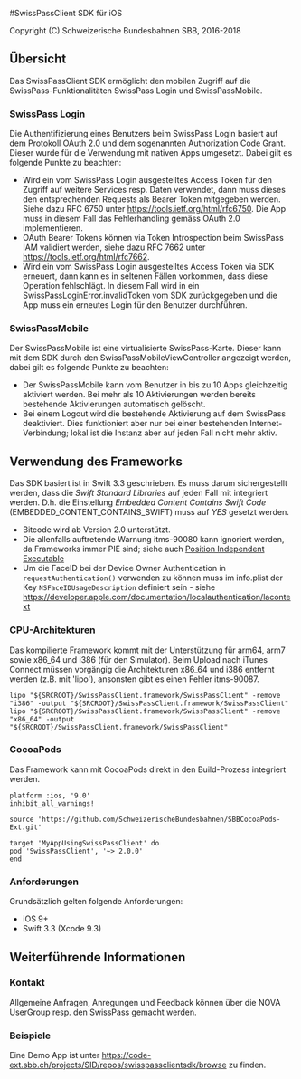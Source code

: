 #SwissPassClient SDK für iOS

Copyright (C) Schweizerische Bundesbahnen SBB, 2016-2018

## Übersicht

Das SwissPassClient SDK ermöglicht den mobilen Zugriff auf die SwissPass-Funktionalitäten SwissPass Login und SwissPassMobile.

### SwissPass Login

Die Authentifizierung eines Benutzers beim SwissPass Login basiert auf dem Protokoll OAuth 2.0 und dem sogenannten Authorization Code Grant. Dieser wurde für die Verwendung mit nativen Apps umgesetzt. Dabei gilt es folgende Punkte zu beachten:

* Wird ein vom SwissPass Login ausgestelltes Access Token für den Zugriff auf weitere Services resp. Daten verwendet, dann muss dieses den entsprechenden Requests als Bearer Token mitgegeben werden. Siehe dazu RFC 6750 unter https://tools.ietf.org/html/rfc6750. Die App muss in diesem Fall das Fehlerhandling gemäss OAuth 2.0 implementieren.
* OAuth Bearer Tokens können via Token Introspection beim SwissPass IAM validiert werden, siehe dazu RFC 7662 unter https://tools.ietf.org/html/rfc7662.
* Wird ein vom SwissPass Login ausgestelltes Access Token via SDK erneuert, dann kann es in seltenen Fällen vorkommen, dass diese Operation fehlschlägt. In diesem Fall wird in ein SwissPassLoginError.invalidToken vom SDK zurückgegeben und die App muss ein erneutes Login für den Benutzer durchführen.

### SwissPassMobile

Der SwissPassMobile ist eine virtualisierte SwissPass-Karte. Dieser kann mit dem SDK durch den SwissPassMobileViewController angezeigt werden, dabei gilt es folgende Punkte zu beachten:

* Der SwissPassMobile kann vom Benutzer in bis zu 10 Apps gleichzeitig aktiviert werden. Bei mehr als 10 Aktivierungen werden bereits bestehende Aktivierungen automatisch gelöscht.
* Bei einem Logout wird die bestehende Aktivierung auf dem SwissPass deaktiviert. Dies funktioniert aber nur bei einer bestehenden Internet-Verbindung; lokal ist die Instanz aber auf jeden Fall nicht mehr aktiv.

## Verwendung des Frameworks

Das SDK basiert ist in Swift 3.3 geschrieben. Es muss darum sichergestellt werden, dass die *Swift Standard Libraries* auf jeden Fall mit integriert werden. D.h. die Einstellung *Embedded Content Contains Swift Code* (EMBEDDED_CONTENT_CONTAINS_SWIFT) muss auf *YES* gesetzt werden.

* Bitcode wird ab Version 2.0 unterstützt. 
* Die allenfalls auftretende Warnung itms-90080 kann ignoriert werden, da Frameworks immer PIE sind; siehe auch [Position Independent Executable](https://developer.apple.com/library/content/qa/qa1788/_index.html#/apple_ref/doc/uid/DTS40013354)
* Um die FaceID bei der Device Owner Authentication in `requestAuthentication()` verwenden zu können muss im info.plist der Key `NSFaceIDUsageDescription` definiert sein - siehe https://developer.apple.com/documentation/localauthentication/lacontext

### CPU-Architekturen

Das kompilierte Framework kommt mit der Unterstützung für arm64, arm7 sowie x86_64 und i386 (für den Simulator). Beim Upload nach iTunes Connect müssen vorgängig die Architekturen x86_64 und i386 entfernt werden (z.B. mit 'lipo'), ansonsten gibt es einen Fehler itms-90087.

```
lipo "${SRCROOT}/SwissPassClient.framework/SwissPassClient" -remove "i386" -output "${SRCROOT}/SwissPassClient.framework/SwissPassClient"
lipo "${SRCROOT}/SwissPassClient.framework/SwissPassClient" -remove "x86_64" -output "${SRCROOT}/SwissPassClient.framework/SwissPassClient"
```
### CocoaPods

Das Framework kann mit CocoaPods direkt in den Build-Prozess integriert werden.

```
platform :ios, '9.0'
inhibit_all_warnings!

source 'https://github.com/SchweizerischeBundesbahnen/SBBCocoaPods-Ext.git'

target 'MyAppUsingSwissPassClient' do
pod 'SwissPassClient', '~> 2.0.0'
end
```

### Anforderungen

Grundsätzlich gelten folgende Anforderungen:
* iOS 9+
* Swift 3.3 (Xcode 9.3) 

## Weiterführende Informationen

### Kontakt

Allgemeine Anfragen, Anregungen und Feedback können über die NOVA UserGroup resp. den SwissPass gemacht werden.

### Beispiele

Eine Demo App ist unter https://code-ext.sbb.ch/projects/SID/repos/swisspassclientsdk/browse zu finden.
